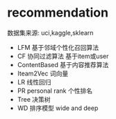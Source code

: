 #  recommendation 
  数据集来源: uci,kaggle,sklearn
- LFM    基于邻域个性化召回算法
- CF      协同过滤算法    基于item或user
- ContentBased  基于内容推荐算法
- Iteam2Vec     词向量
- LR    线性回归
- PR  personal rank   个性排名
- Tree 决策树
- WD   排序模型    wide and deep

